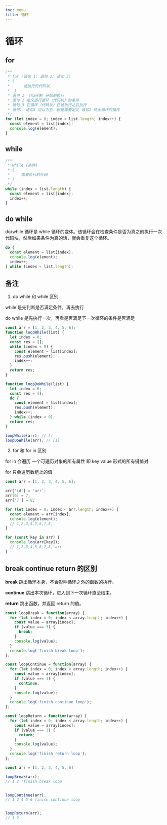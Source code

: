 ```yaml
---
toc: menu
title: 循环
---
```


# 循环

## for

```js
/**
 * for (语句 1; 语句 2; 语句 3)
 * {
 *      被执行的代码块
 *  }
 * 语句 1 （代码块）开始前执行
 * 语句 2 定义运行循环（代码块）的条件
 * 语句 3 在循环（代码块）已被执行之后执行
 * 语句1，语句3 可以为空，但是需要定义 语句2 终止循环的操作
 */
for (let index = 0; index < list.length; index++) {
  const element = list[index];
  console.log(element);
}
```

## while

```js
/**
 * while (条件)
 * {
 *     需要执行的代码
 * }
 */
while (index < list.length) {
  const element = list[index];
  index++;
}
```

## do while

do/while 循环是 while 循环的变体。该循环会在检查条件是否为真之前执行一次代码块，然后如果条件为真的话，就会重复这个循环。

```js
do {
  const element = list[index];
  console.log(element);
  index++;
} while (index < list.length);
```

## 备注

1. do while 和 while 区别

while 是先判断是否满足条件，再去执行

do while 是先执行一次，再看是否满足下一次循环的条件是否满足

```js
const arr = [1, 2, 3, 4, 5, 6];
function loopWhile(list) {
  let index = 0;
  const res = [];
  while (index < 0) {
    const element = list[index];
    res.push(element);
    index++;
  }
  return res;
}

function loopDoWhile(list) {
  let index = 0;
  const res = [];
  do {
    const element = list[index];
    res.push(element);
    index++;
  } while (index < 0);
  return res;
}

loopWhile(arr); // []
loopDoWhile(arr); // [1]
```

2. for 和 for in 区别

for in 会遍历 一个可遍历对象的所有属性 即 key value 形式的所有键值对

for 只会遍历数组上的值

```js
const arr = [1, 2, 3, 4, 5, 6];

arr['id'] = 'arr';
arr[6] = 7;
arr['7'] = 8;

for (let index = 0; index < arr.length; index++) {
  const element = arr[index];
  console.log(element);
  // 1,2,3,4,5,6,7,8,
}

for (const key in arr) {
  console.log(arr[key]);
  // 1,2,3,4,5,6,7,8,'arr'
}
```

## break continue return 的区别


**break** 跳出循环本身，不会影响循环之外的函数的执行。


**continue** 跳出本次循环，进入到下一次循环直至结束。


**return** 跳出函数，并返回 return 的值。




```js
const loopBreak = function(array) {
  for (let index = 0; index < array.length; index++) {
    const value = array[index];
    if (value === 3) {
      break;
    }
    console.log(value);
  }
  console.log('finish break loop');
};

const loopContinue = function(array) {
  for (let index = 0; index < array.length; index++) {
    const value = array[index];
    if (value === 3) {
      continue;
    }
    console.log(value);
  }
  console.log('finish continue loop');
};

const loopReturn = function(array) {
  for (let index = 0; index < array.length; index++) {
    const value = array[index];
    if (value === 3) {
      return;
    }
    console.log(value);
  }
  console.log('finish return loop');
};

const arr = [1, 2, 3, 4, 5, 6]

loopBreak(arr);
// 1 2 'finish break loop'


loopContinue(arr);
// 1 2 4 5 6 finish continue loop


loopReturn(arr);
// 1 2
```
